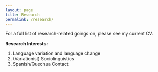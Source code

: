 ```yaml
---
layout: page
title: Research
permalink: /research/
---
```


For a full list of research-related goings on, please see my current CV.

**Research Interests:**
1.  Language variation and language change
2.  (Variationist) Sociolinguistics
3.  Spanish/Quechua Contact
